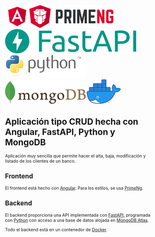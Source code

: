<img src="img/angular.svg" height="80"><img src="img/primeng.svg" height="76"><img src="img/fastapi.png" height="80"><img src="img/python.svg" height="80"><img src="img/mongodb.svg" height="76">
<img src="img/docker.png" height="80">

# Aplicación tipo CRUD hecha con Angular, FastAPI, Python y MongoDB

Aplicación muy sencilla que permite hacer el alta, baja, modificación y listado de los clientes de un banco.

## Frontend

El frontend está hecho con [Angular](https://angular.io/). Para los estilos, se usa [PrimeNg](https://www.primefaces.org/primeng/setup).

## Backend

El backend proporciona una API implementada con [FastAPI](https://fastapi.tiangolo.com/), programada con [Python](https://www.python.org/) con acceso a una base de datos alojada en [MongoDB Atlas](https://www.mongodb.com/atlas/database).

Todo el backend está en un contenedor de [Docker](https://www.docker.com/).
